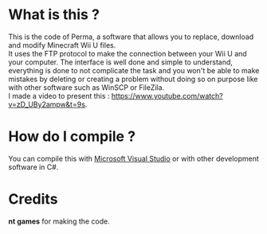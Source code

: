 # What is this ?
This is the code of Perma, a software that allows you to replace, download and modify Minecraft Wii U files.    
It uses the FTP protocol to make the connection between your Wii U and your computer.
The interface is well done and simple to understand, everything is done to not complicate the task and you won't be able to make mistakes by deleting or creating a problem without doing so on purpose like with other software such as WinSCP or FileZila.  
I made a video to present this : https://www.youtube.com/watch?v=zD_UBy2ampw&t=9s.

# How do I compile ? 
You can compile this with [Microsoft Visual Studio](https://visualstudio.microsoft.com/) or with other development software in C#.

# Credits
**nt games** for making the code.    
